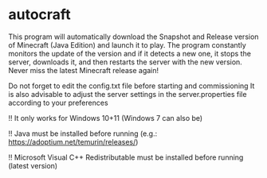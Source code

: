 # autocraft

This program will automatically download the Snapshot and Release version of Minecraft (Java Edition) and launch it to play.
The program constantly monitors the update of the version and if it detects a new one, it stops the server, downloads it, and then restarts the server with the new version.
Never miss the latest Minecraft release again!


Do not forget to edit the config.txt file before starting and commissioning
It is also advisable to adjust the server settings in the server.properties file according to your preferences

!! It only works for Windows 10+11 (Windows 7 can also be)

!! Java must be installed before running
   (e.g.: https://adoptium.net/temurin/releases/)
   
!! Microsoft Visual C++ Redistributable must be installed before running (latest version)
   
